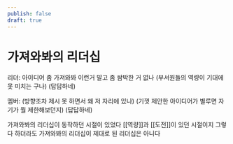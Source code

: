 ```yaml
---
publish: false
draft: true
---
```

# 가져와봐의 리더십
리더:
아이디어 좀 가져와봐
이런거 말고
좀 쌈박한 거 없나
(부서원들의 역량이 기대에 못 미치는 구나)
(답답하네)

멤버:
(방향조차 제시 못 하면서 왜 저 자리에 있나)
(기껏 제안한 아이디어가 별루면 자기가 뭘 제한해보던지)
(답답하네)

가져와봐의 리더십이 동작하던 시절이 있었다
[[역량]]과 [[도전]]이 있던 시절이지
그렇다 하더라도 가져와봐의 리더십이 제대로 된 리더십은 아니다